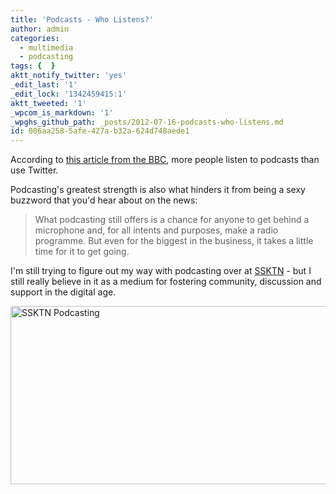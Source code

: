 ```yaml
---
title: 'Podcasts - Who Listens?'
author: admin
categories:
  - multimedia
  - podcasting
tags: {  }
aktt_notify_twitter: 'yes'
_edit_last: '1'
_edit_lock: '1342459415:1'
aktt_tweeted: '1'
_wpcom_is_markdown: '1'
_wpghs_github_path: _posts/2012-07-16-podcasts-who-listens.md
id: 086aa258-5afe-427a-b32a-624d748aede1
---
```

<p>According to <a href="http://news.bbc.co.uk/2/hi/programmes/click_online/9545533.stm">this article from the BBC</a>, more people listen to podcasts than use Twitter.</p>
<p>Podcasting's greatest strength is also what hinders it from being a sexy buzzword that you'd hear about on the news:</p>
<blockquote><p>
  What podcasting still offers is a chance for anyone to get behind a microphone and, for all intents and purposes, make a radio programme. But even for the biggest in the business, it takes a little time for it to get going.
</p></blockquote>
<p>I'm still trying to figure out my way with podcasting over at <a href="http://www.ssktn.com/">SSKTN</a> - but I still really believe in it as a medium for fostering community, discussion and support in the digital age.</p>
<p><img src="https://chrisenns.com/wp-content/uploads/2012/07/ssktn-screenshot-600x285.png" alt="SSKTN Podcasting" title="SSKTN Podcasting" width="600" height="285" class="aligncenter size-large wp-image-20560" /></p>
